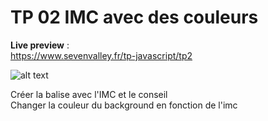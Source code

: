 # TP 02 IMC avec des couleurs
**Live preview**  :  
https://www.sevenvalley.fr/tp-javascript/tp2    
  
![alt text](../tp2.webp)

Créer la balise avec l'IMC et le conseil    
Changer la couleur du background en fonction de l'imc  
